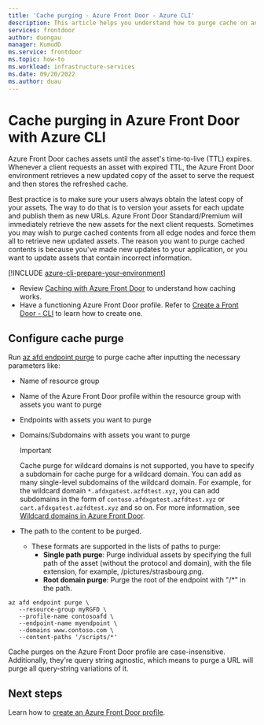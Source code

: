 ```yaml
---
title: 'Cache purging - Azure Front Door - Azure CLI'
description: This article helps you understand how to purge cache on an Azure Front Door Standard and Premium profile using Azure CLI.
services: frontdoor
author: duongau
manager: KumudD
ms.service: frontdoor
ms.topic: how-to
ms.workload: infrastructure-services
ms.date: 09/20/2022
ms.author: duau
---
```


# Cache purging in Azure Front Door with Azure CLI

Azure Front Door caches assets until the asset's time-to-live (TTL) expires. Whenever a client requests an asset with expired TTL, the Azure Front Door environment retrieves a new updated copy of the asset to serve the request and then stores the refreshed cache.

Best practice is to make sure your users always obtain the latest copy of your assets. The way to do that is to version your assets for each update and publish them as new URLs. Azure Front Door Standard/Premium will immediately retrieve the new assets for the next client requests. Sometimes you may wish to purge cached contents from all edge nodes and force them all to retrieve new updated assets. The reason you want to purge cached contents is because you've made new updates to your application, or you want to update assets that contain incorrect information.


[!INCLUDE [azure-cli-prepare-your-environment](../../../includes/azure-cli-prepare-your-environment.md)]

* Review [Caching with Azure Front Door](../front-door-caching.md) to understand how caching works.
* Have a functioning Azure Front Door profile. Refer to [Create a Front Door - CLI](../create-front-door-cli.md) to learn how to create one.

## Configure cache purge

Run [az afd endpoint purge](/cli/azure/afd/endpoint#az-afd-endpoint-purge) to purge cache after inputting the necessary parameters like:
   * Name of resource group  
   * Name of the Azure Front Door profile within the resource group with assets you want to purge
   * Endpoints with assets you want to purge
   * Domains/Subdomains with assets you want to purge

       > [!IMPORTANT]
       > Cache purge for wildcard domains is not supported, you have to specify a subdomain for cache purge for a wildcard domain. You can add as many single-level subdomains of the wildcard domain. For example, for the wildcard domain `*.afdxgatest.azfdtest.xyz`, you can add subdomains in the form of `contoso.afdxgatest.azfdtest.xyz` or `cart.afdxgatest.azfdtest.xyz` and so on. For more information, see [Wildcard domains in Azure Front Door](../front-door-wildcard-domain.md).

   * The path to the content to be purged.
     * These formats are supported in the lists of paths to purge:
       * **Single path purge**: Purge individual assets by specifying the full path of the asset (without the protocol and domain), with the file extension, for example, /pictures/strasbourg.png.
       * **Root domain purge**: Purge the root of the endpoint with "/*" in the path.

```azurecli-interactive
az afd endpoint purge \
   --resource-group myRGFD \
   --profile-name contosoafd \
   --endpoint-name myendpoint \
   --domains www.contoso.com \
   --content-paths '/scripts/*'
```
Cache purges on the Azure Front Door profile are case-insensitive. Additionally, they're query string agnostic, which means to purge a URL will purge all query-string variations of it. 

## Next steps

Learn how to [create an Azure Front Door profile](../create-front-door-portal.md).
